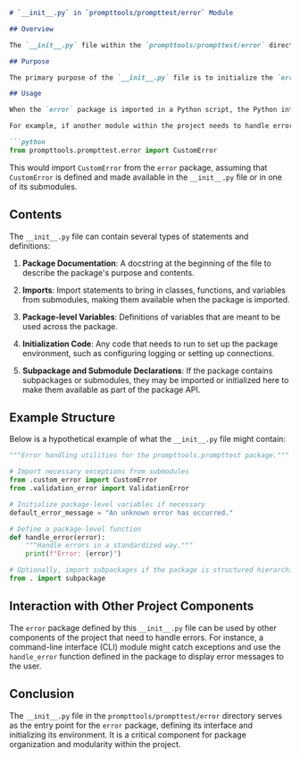 ```markdown
# `__init__.py` in `prompttools/prompttest/error` Module

## Overview

The `__init__.py` file within the `prompttools/prompttest/error` directory is a Python initializer file that is used to treat the directory as a Python package. This allows the directory to be imported as a module in other parts of the project.

## Purpose

The primary purpose of the `__init__.py` file is to initialize the `error` package when it is imported. This can include setting up the package namespace, initializing package-level variables, and importing necessary classes or functions from submodules within the package.

## Usage

When the `error` package is imported in a Python script, the Python interpreter executes the `__init__.py` file. The contents of this file determine what symbols (functions, classes, variables, etc.) are available to the importer.

For example, if another module within the project needs to handle errors defined in the `error` package, it would start with an import statement like this:

```python
from prompttools.prompttest.error import CustomError
```

This would import `CustomError` from the `error` package, assuming that `CustomError` is defined and made available in the `__init__.py` file or in one of its submodules.

## Contents

The `__init__.py` file can contain several types of statements and definitions:

1. **Package Documentation**: A docstring at the beginning of the file to describe the package's purpose and contents.

2. **Imports**: Import statements to bring in classes, functions, and variables from submodules, making them available when the package is imported.

3. **Package-level Variables**: Definitions of variables that are meant to be used across the package.

4. **Initialization Code**: Any code that needs to run to set up the package environment, such as configuring logging or setting up connections.

5. **Subpackage and Submodule Declarations**: If the package contains subpackages or submodules, they may be imported or initialized here to make them available as part of the package API.

## Example Structure

Below is a hypothetical example of what the `__init__.py` file might contain:

```python
"""Error handling utilities for the prompttools.prompttest package."""

# Import necessary exceptions from submodules
from .custom_error import CustomError
from .validation_error import ValidationError

# Initialize package-level variables if necessary
default_error_message = "An unknown error has occurred."

# Define a package-level function
def handle_error(error):
    """Handle errors in a standardized way."""
    print(f"Error: {error}")

# Optionally, import subpackages if the package is structured hierarchically
from . import subpackage
```

## Interaction with Other Project Components

The `error` package defined by this `__init__.py` file can be used by other components of the project that need to handle errors. For instance, a command-line interface (CLI) module might catch exceptions and use the `handle_error` function defined in the package to display error messages to the user.

## Conclusion

The `__init__.py` file in the `prompttools/prompttest/error` directory serves as the entry point for the `error` package, defining its interface and initializing its environment. It is a critical component for package organization and modularity within the project.
```
